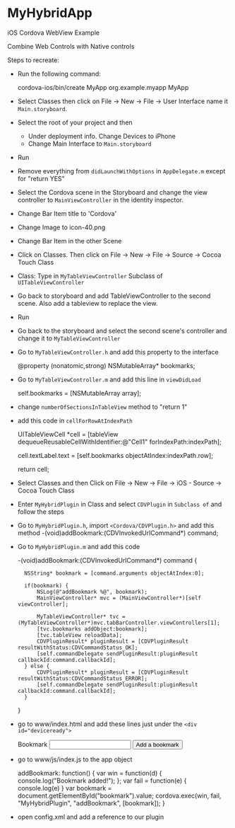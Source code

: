# MyHybridApp
iOS Cordova WebView Example

Combine Web Controls with Native controls

Steps to recreate:

- Run the following command:

    cordova-ios/bin/create MyApp org.example.myapp MyApp

- Select Classes then click on File -> New -> File -> User Interface name it `Main.storyboard`.

- Select the root of your project and then
    - Under deployment info. Change Devices to iPhone
    - Change Main Interface to `Main.storyboard`
- Run
- Remove everything from `didLaunchWithOptions` in `AppDelegate.m` except for "return YES"
- Select the Cordova scene in the Storyboard and change the view controller to `MainViewController` in the identity inspector.
- Change Bar Item title to 'Cordova'
- Change Image to icon-40.png
- Change Bar Item in the other Scene
- Click on Classes. Then click on File -> New -> File -> Source -> Cocoa Touch Class
- Class: Type in `MyTableViewController` Subclass of `UITableViewController`
- Go back to storyboard and add TableViewController to the second scene. Also add a tableview to replace the view.
- Run
- Go back to the storyboard and select the second scene's controller and change it to `MyTableViewController`
- Go to `MyTableViewController.h` and add this property to the interface

    @property (nonatomic,strong) NSMutableArray* bookmarks;

- Go to `MyTableViewController.m` and add this line in `viewDidLoad`
    
    self.bookmarks = [NSMutableArray array];

- change `numberOfSectionsInTableView` method to "return 1"
- add this code in `cellForRowAtIndexPath`

    UITableViewCell *cell = [tableView dequeueReusableCellWithIdentifier:@"Cell1" forIndexPath:indexPath];
    
    cell.textLabel.text = [self.bookmarks objectAtIndex:indexPath.row];
    
    return cell;

- Select Classes and then Click on File -> New -> File -> iOS - Source -> Cocoa Touch Class
- Enter `MyHybridPlugin` in Class and select `CDVPlugin` in `Subclass of` and follow the steps
- Go to `MyHybridPlugin.h`, import `<Cordova/CDVPlugin.h>` and add this method
        -(void)addBookmark:(CDVInvokedUrlCommand*) command;
- Go to `MyHybridPlugin.m` and add this code

    -(void)addBookmark:(CDVInvokedUrlCommand*) command {

        NSString* bookmark = [command.arguments objectAtIndex:0];

        if(bookmark) {
            NSLog(@"addBookmark %@", bookmark);
            MainViewController* mvc = (MainViewController*)[self viewController];

            MyTableViewController* tvc = (MyTableViewController*)mvc.tabBarController.viewControllers[1];
            [tvc.bookmarks addObject:bookmark];
            [tvc.tableView reloadData];
            CDVPluginResult* pluginResult = [CDVPluginResult resultWithStatus:CDVCommandStatus_OK];
            [self.commandDelegate sendPluginResult:pluginResult callbackId:command.callbackId];
        } else {
            CDVPluginResult* pluginResult = [CDVPluginResult resultWithStatus:CDVCommandStatus_ERROR];
            [self.commandDelegate sendPluginResult:pluginResult callbackId:command.callbackId];
        }
    }

- go to www/index.html and add these lines just under the `<div id="deviceready">` 

    <label for="bookmark">Bookmark</label>
    <input id="bookmark" type="text" />
    <button id="bookmarkBtn">Add a bookmark</button>

- go to www/js/index.js to the app object

    addBookmark: function() {
        var win = function(d) {
            console.log("Bookmark added!");
        };
        var fail = function(e) {
            console.log(e)
        }
        var bookmark = document.getElementById("bookmark").value;
        cordova.exec(win, fail, "MyHybridPlugin", "addBookmark", [bookmark]);
    }

- open config.xml and add a reference to our plugin

    <feature name="MyHybridPlugin">
        <param name="ios-package" value="MyHybridPlugin" />
    </feature>
